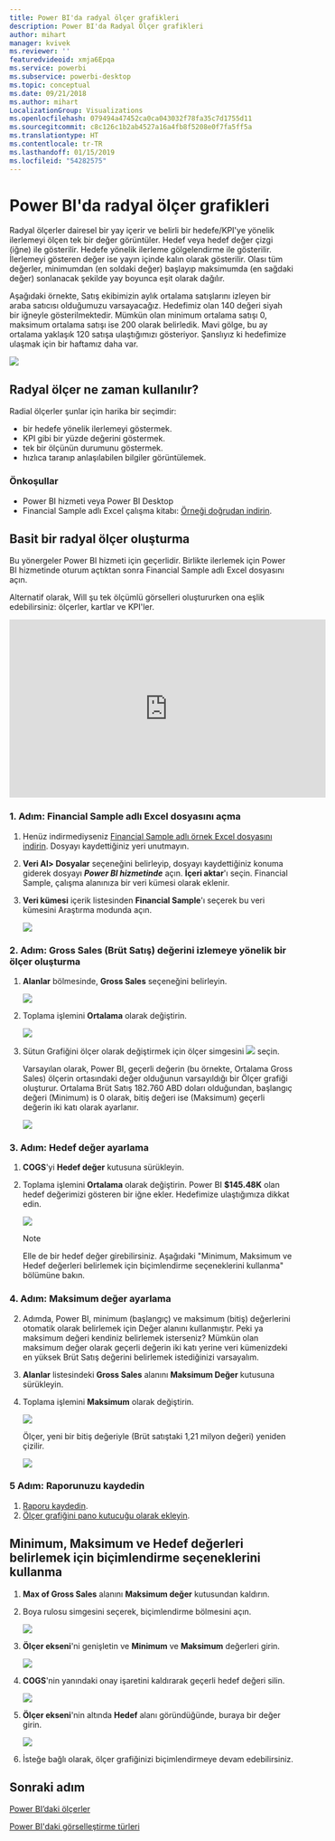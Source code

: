 ```yaml
---
title: Power BI'da radyal ölçer grafikleri
description: Power BI'da Radyal Ölçer grafikleri
author: mihart
manager: kvivek
ms.reviewer: ''
featuredvideoid: xmja6Epqa
ms.service: powerbi
ms.subservice: powerbi-desktop
ms.topic: conceptual
ms.date: 09/21/2018
ms.author: mihart
LocalizationGroup: Visualizations
ms.openlocfilehash: 079494a47452ca0ca043032f78fa35c7d1755d11
ms.sourcegitcommit: c8c126c1b2ab4527a16a4fb8f5208e0f7fa5ff5a
ms.translationtype: HT
ms.contentlocale: tr-TR
ms.lasthandoff: 01/15/2019
ms.locfileid: "54282575"
---
```

# <a name="radial-gauge-charts-in-power-bi"></a>Power BI'da radyal ölçer grafikleri
Radyal ölçerler dairesel bir yay içerir ve belirli bir hedefe/KPI'ye yönelik ilerlemeyi ölçen tek bir değer görüntüler.  Hedef veya hedef değer çizgi (iğne) ile gösterilir. Hedefe yönelik ilerleme gölgelendirme ile gösterilir.  İlerlemeyi gösteren değer ise yayın içinde kalın olarak gösterilir. Olası tüm değerler, minimumdan (en soldaki değer) başlayıp maksimumda (en sağdaki değer) sonlanacak şekilde yay boyunca eşit olarak dağılır.

Aşağıdaki örnekte, Satış ekibimizin aylık ortalama satışlarını izleyen bir araba satıcısı olduğumuzu varsayacağız. Hedefimiz olan 140 değeri siyah bir iğneyle gösterilmektedir.  Mümkün olan minimum ortalama satışı 0, maksimum ortalama satışı ise 200 olarak belirledik.  Mavi gölge, bu ay ortalama yaklaşık 120 satışa ulaştığımızı gösteriyor. Şanslıyız ki hedefimize ulaşmak için bir haftamız daha var.

![](media/power-bi-visualization-radial-gauge-charts/gauge_m.png)

## <a name="when-to-use-a-radial-gauge"></a>Radyal ölçer ne zaman kullanılır?
Radial ölçerler şunlar için harika bir seçimdir:

* bir hedefe yönelik ilerlemeyi göstermek.
* KPI gibi bir yüzde değerini göstermek.
* tek bir ölçünün durumunu göstermek.
* hızlıca taranıp anlaşılabilen bilgiler görüntülemek.

### <a name="prerequisites"></a>Önkoşullar
 - Power BI hizmeti veya Power BI Desktop
 - Financial Sample adlı Excel çalışma kitabı: [Örneği doğrudan indirin](http://go.microsoft.com/fwlink/?LinkID=521962).

## <a name="create-a-basic-radial-gauge"></a>Basit bir radyal ölçer oluşturma
Bu yönergeler Power BI hizmeti için geçerlidir. Birlikte ilerlemek için Power BI hizmetinde oturum açtıktan sonra Financial Sample adlı Excel dosyasını açın.  

Alternatif olarak, Will şu tek ölçümlü görselleri oluştururken ona eşlik edebilirsiniz: ölçerler, kartlar ve KPI'ler.

<iframe width="560" height="315" src="https://www.youtube.com/embed/xmja6EpqaO0?list=PL1N57mwBHtN0JFoKSR0n-tBkUJHeMP2cP" frameborder="0" allowfullscreen></iframe>

### <a name="step-1-open-the-financial-sample-excel-file"></a>1. Adım: Financial Sample adlı Excel dosyasını açma
1. Henüz indirmediyseniz [Financial Sample adlı örnek Excel dosyasını indirin](../sample-financial-download.md). Dosyayı kaydettiğiniz yeri unutmayın.

2. **Veri Al\> Dosyalar** seçeneğini belirleyip, dosyayı kaydettiğiniz konuma giderek dosyayı ***Power BI hizmetinde*** açın. **İçeri aktar**'ı seçin. Financial Sample, çalışma alanınıza bir veri kümesi olarak eklenir.

3. **Veri kümesi** içerik listesinden **Financial Sample**'ı seçerek bu veri kümesini Araştırma modunda açın.

    ![](media/power-bi-visualization-radial-gauge-charts/power-bi-dataset.png)

### <a name="step-2-create-a-gauge-to-track-gross-sales"></a>2. Adım: Gross Sales (Brüt Satış) değerini izlemeye yönelik bir ölçer oluşturma
1. **Alanlar** bölmesinde, **Gross Sales** seçeneğini belirleyin.
   
   ![](media/power-bi-visualization-radial-gauge-charts/grosssalesvalue_new.png)
2. Toplama işlemini **Ortalama** olarak değiştirin.
   
   ![](media/power-bi-visualization-radial-gauge-charts/changetoaverage_new.png)
3. Sütun Grafiğini ölçer olarak değiştirmek için ölçer simgesini ![](media/power-bi-visualization-radial-gauge-charts/gaugeicon_new.png) seçin.
   
   Varsayılan olarak, Power BI, geçerli değerin (bu örnekte, Ortalama Gross Sales) ölçerin ortasındaki değer olduğunun varsayıldığı bir Ölçer grafiği oluşturur. Ortalama Brüt Satış 182.760 ABD doları olduğundan, başlangıç değeri (Minimum) is 0 olarak, bitiş değeri ise (Maksimum) geçerli değerin iki katı olarak ayarlanır.
   
   ![](media/power-bi-visualization-radial-gauge-charts/gauge_no_target.png)

### <a name="step-3-set-a-target-value"></a>3. Adım: Hedef değer ayarlama
1. **COGS**'yi **Hedef değer** kutusuna sürükleyin.
2. Toplama işlemini **Ortalama** olarak değiştirin.
   Power BI **$145.48K** olan hedef değerimizi gösteren bir iğne ekler. Hedefimize ulaştığımıza dikkat edin.
   
   ![](media/power-bi-visualization-radial-gauge-charts/gaugeinprogress_new.png)
   
   > [!NOTE]
   > Elle de bir hedef değer girebilirsiniz.  Aşağıdaki "Minimum, Maksimum ve Hedef değerleri belirlemek için biçimlendirme seçeneklerini kullanma" bölümüne bakın.
   > 
   > 

### <a name="step-4-set-a-maximum-value"></a>4. Adım: Maksimum değer ayarlama
2. Adımda, Power BI, minimum (başlangıç) ve maksimum (bitiş) değerlerini otomatik olarak belirlemek için Değer alanını kullanmıştır.  Peki ya maksimum değeri kendiniz belirlemek isterseniz?  Mümkün olan maksimum değer olarak geçerli değerin iki katı yerine veri kümenizdeki en yüksek Brüt Satış değerini belirlemek istediğinizi varsayalım. 

1. **Alanlar** listesindeki **Gross Sales** alanını **Maksimum Değer** kutusuna sürükleyin.
2. Toplama işlemini **Maksimum** olarak değiştirin.
   
   ![](media/power-bi-visualization-radial-gauge-charts/setmaximum_new.png)
   
   Ölçer, yeni bir bitiş değeriyle (Brüt satıştaki 1,21 milyon değeri) yeniden çizilir.
   
   ![](media/power-bi-visualization-radial-gauge-charts/power-bi-final-gauge.png)

### <a name="step-5-save-your-report"></a>5 Adım: Raporunuzu kaydedin
1. [Raporu kaydedin](../service-report-save.md).
2. [Ölçer grafiğini pano kutucuğu olarak ekleyin](../service-dashboard-pin-tile-from-report.md). 

## <a name="use-formatting-options-to-manually-set-minimum-maximum-and-target-values"></a>Minimum, Maksimum ve Hedef değerleri belirlemek için biçimlendirme seçeneklerini kullanma
1. **Max of Gross Sales** alanını **Maksimum değer** kutusundan kaldırın.
2. Boya rulosu simgesini seçerek, biçimlendirme bölmesini açın.
   
   ![](media/power-bi-visualization-radial-gauge-charts/power-bi-roller.png)
3. **Ölçer ekseni**'ni genişletin ve **Minimum** ve **Maksimum** değerleri girin.
   
    ![](media/power-bi-visualization-radial-gauge-charts/power-bi-gauge-axis.png)
4. **COGS**'nin yanındaki onay işaretini kaldırarak geçerli hedef değeri silin.
   
    ![](media/power-bi-visualization-radial-gauge-charts/pbi_remove_target.png)
5. **Ölçer ekseni**'nin altında **Hedef** alanı göründüğünde, buraya bir değer girin.
   
    ![](media/power-bi-visualization-radial-gauge-charts/power-bi-gauge-target.png)
6. İsteğe bağlı olarak, ölçer grafiğinizi biçimlendirmeye devam edebilirsiniz.

## <a name="next-step"></a>Sonraki adım

[Power BI’daki ölçerler](power-bi-visualization-kpi.md)

[Power BI'daki görselleştirme türleri](power-bi-visualization-types-for-reports-and-q-and-a.md)
